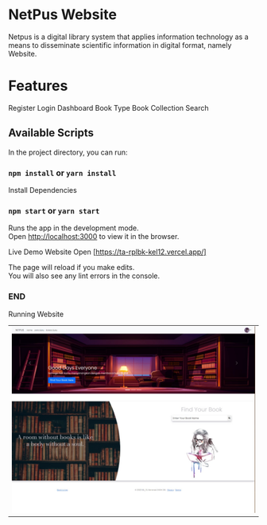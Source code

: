 # NetPus Website

Netpus is a digital library system that applies information technology as a means to disseminate scientific information in digital format, namely Website.

# Features

Register
Login
Dashboard
Book Type
Book Collection
Search

## Available Scripts

In the project directory, you can run:

### `npm install` or `yarn install`

Install Dependencies

### `npm start` or `yarn start`

Runs the app in the development mode.\
Open [http://localhost:3000](http://localhost:3000) to view it in the browser.

Live Demo Website 
Open [https://ta-rplbk-kel12.vercel.app/]

The page will reload if you make edits.\
You will also see any lint errors in the console.

### END

Running Website


<table>
  <tr>
    <td>
      <img src="src/img/1.jpeg">
    </td>
  </tr>
</table>
